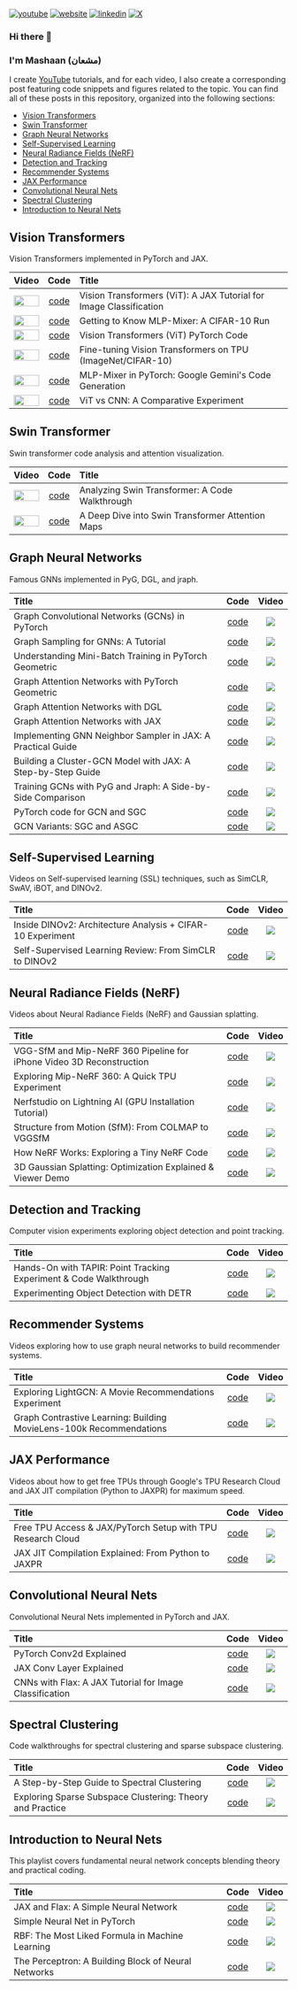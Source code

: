 [![youtube](https://img.shields.io/badge/YouTube-FF0000?style=for-the-badge&logo=youtube&logoColor=white)](https://youtube.com/@mashaan14)
[![website](https://img.shields.io/badge/website-000000?style=for-the-badge&logo=About.me&logoColor=white)](https://mashaan14.github.io/mashaan/)
[![linkedin](https://img.shields.io/badge/LinkedIn-0077B5?style=for-the-badge&logo=linkedin&logoColor=white)](https://linkedin.com/in/mashaan)
[![X](https://img.shields.io/badge/X-%23000000.svg?style=for-the-badge&logo=X&logoColor=white)](https://x.com/mashaan_14)

### Hi there 👋
### I'm Mashaan (مشعان)

I create [YouTube](https://youtube.com/@mashaan14) tutorials, and for each video, I also create a corresponding post featuring code snippets and figures related to the topic. You can find all of these posts in this repository, organized into the following sections:

* [Vision Transformers](#vision-transformers)
* [Swin Transformer](#swin-transformer)
* [Graph Neural Networks](#graph-neural-networks)
* [Self-Supervised Learning](#self-supervised-learning)
* [Neural Radiance Fields (NeRF)](#neural-radiance-fields-nerf)
* [Detection and Tracking](#detection-and-tracking)
* [Recommender Systems](#recommender-systems)
* [JAX Performance](#jax-performance)
* [Convolutional Neural Nets](#convolutional-neural-nets)
* [Spectral Clustering](#spectral-clustering)
* [Introduction to Neural Nets](#introduction-to-neural-nets)

## Vision Transformers
Vision Transformers implemented in PyTorch and JAX.

| Video | Code | Title |
|:---:|:---:|:---|
| [<img src="imgs/2024_03_28_jax_ViT.avif" style="width: 100%; object-fit: contain;" />](https://youtu.be/LDwA31hARrA) | [code](https://mashaan14.github.io/YouTube-channel/vision_transformers/2024_03_28_jax_ViT) | Vision Transformers (ViT): A JAX Tutorial for Image Classification |
| [<img src="imgs/2025_03_17_MLP_mixer.avif" style="width: 100%; object-fit: contain;" />](https://youtu.be/90Zqonk6UqI) | [code](https://mashaan14.github.io/YouTube-channel/vision_transformers/2025_03_17_MlpMixer) | Getting to Know MLP-Mixer: A CIFAR-10 Run |
| [<img src="imgs/2023-11-29-VisionTransformer-MNIST.avif" style="width: 100%; object-fit: contain;" />](https://youtu.be/y1ZmMcMYjkY) | [code](https://mashaan14.github.io/YouTube-channel/vision_transformers/2023_11_29_VisionTransformer_MNIST) | Vision Transformers (ViT) PyTorch Code |
| [<img src="imgs/2025_02_17_vit_finetune.avif" style="width: 100%; object-fit: contain;" />](https://youtu.be/RjG6_FP_DgU) | [code](https://mashaan14.github.io/YouTube-channel/vision_transformers/2025_02_17_vit_finetune) | Fine-tuning Vision Transformers on TPU (ImageNet/CIFAR-10) |
| [<img src="imgs/2025_03_25_MLP_mixer_pytorch.avif" style="width: 100%; object-fit: contain;" />](https://youtu.be/AvORgJ2wVhU) | [code](https://mashaan14.github.io/YouTube-channel/vision_transformers/2025_03_24_MlpMixer_pytorch) | MLP-Mixer in PyTorch: Google Gemini's Code Generation |
| [<img src="imgs/2024_01_08_CNN_and_ViT.avif" style="width: 100%; object-fit: contain;" />](https://youtu.be/uggBVJebdcY) | [code](https://mashaan14.github.io/YouTube-channel/vision_transformers/2024_01_08_CNN_and_ViT) | ViT vs CNN: A Comparative Experiment |


## Swin Transformer
Swin transformer code analysis and attention visualization.

| Video | Code | Title |
|:---:|:---:|:---|
| [<img src="imgs/2024_08_19_Swin_Transformer.avif" style="width: 100%; object-fit: contain;" />](https://youtu.be/LspWysWparE) | [code](https://mashaan14.github.io/YouTube-channel/swin_transformer/2024_08_19_swin_transformer_annotated) | Analyzing Swin Transformer: A Code Walkthrough |
| [<img src="imgs/2024_09_16_Swin_Transformer_Attention.avif" style="width: 100%; object-fit: contain;" />](https://youtu.be/mtCTIGgzfbc) | [code](https://mashaan14.github.io/YouTube-channel/swin_transformer/2024_09_16_swin_transformer_attention) | A Deep Dive into Swin Transformer Attention Maps |

## Graph Neural Networks
Famous GNNs implemented in PyG, DGL, and jraph.
  
| Title | Code | Video |
| :--- | :---: | :---: |
| Graph Convolutional Networks (GCNs) in PyTorch | [code](https://mashaan14.github.io/YouTube-channel/graph_neural_networks/2023_12_04_GCN_introduction) | [<img src="imgs/2023_12_04_GCN_introduction.avif" />](https://youtu.be/G6c6zk0RhRM) |
| Graph Sampling for GNNs: A Tutorial | [code](https://mashaan14.github.io/YouTube-channel/graph_neural_networks/2024_05_27_GNN_sampling) | [<img src="imgs/2024_05_27_GNN_sampling.avif" />](https://youtu.be/y0poBC8xN1k) |
| Understanding Mini-Batch Training in PyTorch Geometric | [code](https://mashaan14.github.io/YouTube-channel/graph_neural_networks/2024_04_29_GNN_mini_batch) | [<img src="imgs/2024_04_29_GNN_mini_batch.avif" />](https://youtu.be/ZfCtFLS_os0) |
| Graph Attention Networks with PyTorch Geometric | [code](https://mashaan14.github.io/YouTube-channel/graph_neural_networks/2024_02_05_GAT) | [<img src="imgs/2024_02_05_GAT.avif" />](https://youtu.be/AWkPjrZshug) |
| Graph Attention Networks with DGL | [code](https://mashaan14.github.io/YouTube-channel/graph_neural_networks/2024_05_13_DGL_GAT) | [<img src="imgs/2024_05_13_DGL_GAT.avif" />](https://youtu.be/-V-T7koEWig) |
| Graph Attention Networks with JAX | [code](https://mashaan14.github.io/YouTube-channel/graph_neural_networks/2024_03_18_jraph_GAT) | [<img src="imgs/2024_03_18_jraph_GAT.avif" />](https://youtu.be/O1zGWMEgW7A) |
| Implementing GNN Neighbor Sampler in JAX: A Practical Guide | [code](https://mashaan14.github.io/YouTube-channel/graph_neural_networks/2024_06_24_neighbor_sampler) | [<img src="imgs/2024_06_24_neighbor_sampler.avif" />](https://youtu.be/YQwUlmUkJuI) |
| Building a Cluster-GCN Model with JAX: A Step-by-Step Guide | [code](https://mashaan14.github.io/YouTube-channel/graph_neural_networks/2024_07_15_ClusterGCN_jax) | [<img src="imgs/2024_07_15_Cluster_GCN_sampler.avif" />](https://youtu.be/8mknbxIIf94) |
| Training GCNs with PyG and Jraph: A Side-by-Side Comparison | [code](https://mashaan14.github.io/YouTube-channel/graph_neural_networks/2024_03_21_jraph_GCN) | [<img src="imgs/2024_02_20_jraph.avif" />](https://youtu.be/W-JDqd5AFio) |
| PyTorch code for GCN and SGC | [code](https://mashaan14.github.io/YouTube-channel/graph_neural_networks/2023_12_13_GCN_and_SGC) | [<img src="imgs/2023_12_13_GCN_and_SGC.avif" />](https://youtu.be/PQT2QblNegY) |
| GCN Variants: SGC and ASGC | [code](https://mashaan14.github.io/YouTube-channel/graph_neural_networks/2024_01_31_SGC_and_ASGC) | [<img src="imgs/2024_01_31_SGC_and_ASGC.avif" />](https://youtu.be/ZNMV5i84fmM) |


## Self-Supervised Learning
Videos on Self-supervised learning (SSL) techniques, such as SimCLR, SwAV, iBOT, and DINOv2.

| Title | Code | Video |
| :--- | :---: | :---: |
| Inside DINOv2: Architecture Analysis + CIFAR-10 Experiment | [code](https://mashaan14.github.io/YouTube-channel/self_supervised_learning/2025_05_12_DINOv2) | [<img src="imgs/2025_05_12_DINOv2.avif" />](https://youtu.be/j2_42Yx_1_w) |
| Self-Supervised Learning Review: From SimCLR to DINOv2 | [code](https://mashaan14.github.io/YouTube-channel/self_supervised_learning/2025_05_19_SSL) | [<img src="imgs/2025_05_19_SSL.avif" />](https://youtu.be/7NE0NH-PfkA) |


## Neural Radiance Fields (NeRF)
Videos about Neural Radiance Fields (NeRF) and Gaussian splatting.

| Title | Code | Video |
| :--- | :---: | :---: |
| VGG-SfM and Mip-NeRF 360 Pipeline for iPhone Video 3D Reconstruction | [code](https://mashaan14.github.io/YouTube-channel/nerf/2025_02_03_your_own_nerf) | [<img src="imgs/2025_02_03_your_own_NeRF.avif" />](https://youtu.be/6RNE155c7iA) |
| Exploring Mip-NeRF 360: A Quick TPU Experiment | [code](https://mashaan14.github.io/YouTube-channel/nerf/2025_01_20_Replicate_Mip_NeRF_360) | [<img src="imgs/2025_01_25_MipNerf360.avif" />](https://youtu.be/5aQpIiNohDA) |
| Nerfstudio on Lightning AI (GPU Installation Tutorial) | [code](https://mashaan14.github.io/YouTube-channel/nerf/2025_01_14_nerfstudio_lightning_ai) | [<img src="imgs/2025_01_13_LightningAI_NerfStudio.avif" />](https://youtu.be/cgTYkjKL1b0) |
| Structure from Motion (SfM): From COLMAP to VGGSfM | [code](https://mashaan14.github.io/YouTube-channel/nerf/2025_01_25_sfm) | [<img src="imgs/2025_01_20_SfM.avif" />](https://youtu.be/diBxFGgqAT0) |
| How NeRF Works: Exploring a Tiny NeRF Code | [code](https://mashaan14.github.io/YouTube-channel/nerf/2024_11_25_nerf_notes) | [<img src="imgs/2024_11_25_NeRF.avif" />](https://youtu.be/kszswpg7sjs) |
| 3D Gaussian Splatting: Optimization Explained & Viewer Demo | [code](https://mashaan14.github.io/YouTube-channel/nerf/2024_10_14_3DGS) | [<img src="imgs/2024_10_14_3DGS.avif" />](https://youtu.be/hGToeFGX-2M) |

## Detection and Tracking
Computer vision experiments exploring object detection and point tracking.

| Title | Code | Video |
| :--- | :---: | :---: |
| Hands-On with TAPIR: Point Tracking Experiment & Code Walkthrough | [code](https://mashaan14.github.io/YouTube-channel/detection_and_tracking/2025_03_03_TAPIR) | [<img src="imgs/2025_03_03_TAPIR.avif" />](https://youtu.be/U7jH_BiwVOU) |
| Experimenting Object Detection with DETR | [code](https://mashaan14.github.io/YouTube-channel/detection_and_tracking/2024_01_22_DETR_demo) | [<img src="imgs/2024_01_22_DETR.avif" />](https://youtu.be/Z3fXiV4Cmz4) |


## Recommender Systems
Videos exploring how to use graph neural networks to build recommender systems.

| Title | Code | Video |
| :--- | :---: | :---: |
| Exploring LightGCN: A Movie Recommendations Experiment | [code](https://mashaan14.github.io/YouTube-channel/recommender_systems/2025_04_07_LightGCN_MovieLens) | [<img src="imgs/2025_04_07_LightGCN.avif" />](https://youtu.be/hVdlUyD9fic) |
| Graph Contrastive Learning: Building MovieLens-100k Recommendations | [code](https://mashaan14.github.io/YouTube-channel/recommender_systems/2025_04_21_SimGCL_MovieLens) | [<img src="imgs/2025_04_21_SimGCL.avif" />](https://youtu.be/ENVArKM2A3I) |

## JAX Performance
Videos about how to get free TPUs through Google's TPU Research Cloud and JAX JIT compilation (Python to JAXPR) for maximum speed.

| Title | Code | Video |
| :--- | :---: | :---: |
| Free TPU Access & JAX/PyTorch Setup with TPU Research Cloud | [code](https://mashaan14.github.io/YouTube-channel/jax_performance/2024_11_11_tpu_test) | [<img src="imgs/2024_11_11_tpu_test.avif" />](https://youtu.be/PwYHoiB4Fag) |
| JAX JIT Compilation Explained: From Python to JAXPR | [code](https://mashaan14.github.io/YouTube-channel/jax_performance/2024_04_14_jax_speed_test) | [<img src="imgs/2024_04_14_jax_speed_test.avif" />](https://youtu.be/1SQFVYVSuyE) |

## Convolutional Neural Nets
Convolutional Neural Nets implemented in PyTorch and JAX.

| Title | Code | Video |
| :--- | :---: | :---: |
| PyTorch Conv2d Explained | [code](https://mashaan14.github.io/YouTube-channel/convolutional_neural_nets/2024_01_29_Conv2d) | [<img src="imgs/2024_01_29_Conv2d.avif" />](https://youtu.be/j19Wdlu7Rtg) |
| JAX Conv Layer Explained | [code](https://mashaan14.github.io/YouTube-channel/convolutional_neural_nets/2024_03_07_jax_conv) | [<img src="imgs/2024_03_07_jax_conv.avif" />](https://youtu.be/rn-RsD7IpIg) |
| CNNs with Flax: A JAX Tutorial for Image Classification | [code](https://mashaan14.github.io/YouTube-channel/convolutional_neural_nets/2024_04_02_jax_CNN) | [<img src="imgs/2024_04_02_jax_CNN.avif" />](https://youtu.be/Q0vvh95wes8) |

## Spectral Clustering
Code walkthroughs for spectral clustering and sparse subspace clustering.

| Title | Code | Video |
| :--- | :---: | :---: |
| A Step-by-Step Guide to Spectral Clustering | [code](https://mashaan14.github.io/YouTube-channel/spectral_clustering/2024_01_15_spectral_clustering) | [<img src="imgs/2024_01_15_spectral_clustering.avif" />](https://youtu.be/k7M1TMYac-Y) |
| Exploring Sparse Subspace Clustering: Theory and Practice | [code](https://mashaan14.github.io/YouTube-channel/spectral_clustering/2024_02_13_SSC) | [<img src="imgs/2024_02_13_SSC.avif" />](https://youtu.be/xUmO_S7lLG8) |

## Introduction to Neural Nets
This playlist covers fundamental neural network concepts blending theory and practical coding.

| Title | Code | Video |
| :--- | :---: | :---: |
| JAX and Flax: A Simple Neural Network | [code](https://mashaan14.github.io/YouTube-channel/introduction_to_neural_nets/2024_02_28_jax_three_layer_NN) | [<img src="imgs/2024_02_28_jax_three_layer_NN.avif" />](https://youtu.be/GNLOa4riys8) |
| Simple Neural Net in PyTorch | [code](https://mashaan14.github.io/YouTube-channel/introduction_to_neural_nets/2023_12_17_three_layer_NN) | [<img src="imgs/2023_12_17_three_layer_NN.avif" />](https://youtu.be/SQfTaOR8ApQ) |
| RBF: The Most Liked Formula in Machine Learning | [code](https://mashaan14.github.io/YouTube-channel/introduction_to_neural_nets/2024_12_09_squared_exponential) | [<img src="imgs/2024_12_09_squared_exponential.avif" />](https://youtu.be/H4S3QAoMEEo) |
| The Perceptron: A Building Block of Neural Networks | [code](https://mashaan14.github.io/YouTube-channel/introduction_to_neural_nets/2023_12_10_SGD_Perceptron) | [<img src="imgs/2023_12_10_SGD_Perceptron.avif" />](https://youtu.be/RjJH_r5CXBU) |
